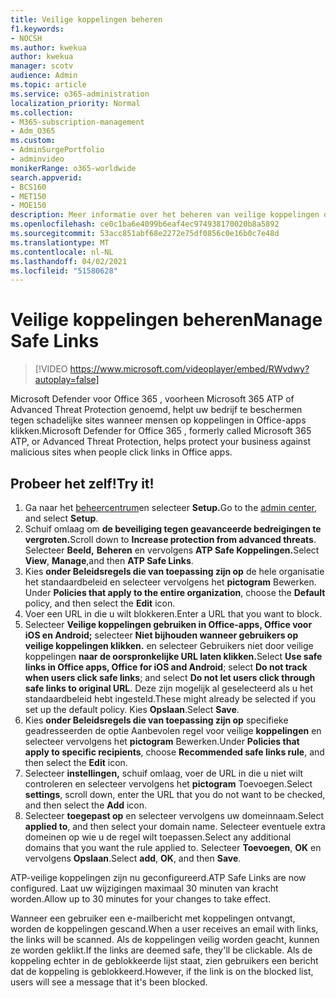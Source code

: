 ```yaml
---
title: Veilige koppelingen beheren
f1.keywords:
- NOCSH
ms.author: kwekua
author: kwekua
manager: scotv
audience: Admin
ms.topic: article
ms.service: o365-administration
localization_priority: Normal
ms.collection:
- M365-subscription-management
- Adm_O365
ms.custom:
- AdminSurgePortfolio
- adminvideo
monikerRange: o365-worldwide
search.appverid:
- BCS160
- MET150
- MOE150
description: Meer informatie over het beheren van veilige koppelingen om uw bedrijf te beschermen tegen schadelijke sites.
ms.openlocfilehash: ce0c1ba6e4099b6eaf4ec974938170020b8a5892
ms.sourcegitcommit: 53acc851abf68e2272e75df0856c0e16b0c7e48d
ms.translationtype: MT
ms.contentlocale: nl-NL
ms.lasthandoff: 04/02/2021
ms.locfileid: "51580628"
---
```

# <a name="manage-safe-links"></a><span data-ttu-id="1a1ce-103">Veilige koppelingen beheren</span><span class="sxs-lookup"><span data-stu-id="1a1ce-103">Manage Safe Links</span></span>

> [!VIDEO https://www.microsoft.com/videoplayer/embed/RWvdwy?autoplay=false]

<span data-ttu-id="1a1ce-104">Microsoft Defender voor Office 365 , voorheen Microsoft 365 ATP of Advanced Threat Protection genoemd, helpt uw bedrijf te beschermen tegen schadelijke sites wanneer mensen op koppelingen in Office-apps klikken.</span><span class="sxs-lookup"><span data-stu-id="1a1ce-104">Microsoft Defender for Office 365 , formerly called Microsoft 365 ATP, or Advanced Threat Protection, helps protect your business against malicious sites when people click links in Office apps.</span></span>

## <a name="try-it"></a><span data-ttu-id="1a1ce-105">Probeer het zelf!</span><span class="sxs-lookup"><span data-stu-id="1a1ce-105">Try it!</span></span>

1. <span data-ttu-id="1a1ce-106">Ga naar het [beheercentrum](https://admin.microsoft.com)en selecteer **Setup.**</span><span class="sxs-lookup"><span data-stu-id="1a1ce-106">Go to the [admin center](https://admin.microsoft.com), and select **Setup**.</span></span>
1. <span data-ttu-id="1a1ce-107">Schuif omlaag om **de beveiliging tegen geavanceerde bedreigingen te vergroten.**</span><span class="sxs-lookup"><span data-stu-id="1a1ce-107">Scroll down to **Increase protection from advanced threats**.</span></span> <span data-ttu-id="1a1ce-108">Selecteer **Beeld,** **Beheren** en vervolgens **ATP Safe Koppelingen.**</span><span class="sxs-lookup"><span data-stu-id="1a1ce-108">Select **View**, **Manage**,and then **ATP Safe Links**.</span></span>
1. <span data-ttu-id="1a1ce-109">Kies **onder Beleidsregels die van toepassing zijn op** de hele organisatie het standaardbeleid en selecteer vervolgens het **pictogram** Bewerken. </span><span class="sxs-lookup"><span data-stu-id="1a1ce-109">Under **Policies that apply to the entire organization**, choose the **Default** policy, and then select the **Edit** icon.</span></span>
1. <span data-ttu-id="1a1ce-110">Voer een URL in die u wilt blokkeren.</span><span class="sxs-lookup"><span data-stu-id="1a1ce-110">Enter a URL that you want to block.</span></span>
1. <span data-ttu-id="1a1ce-111">Selecteer **Veilige koppelingen gebruiken in Office-apps, Office voor iOS en Android;** selecteer **Niet bijhouden wanneer gebruikers op veilige koppelingen klikken.** en selecteer Gebruikers niet door veilige koppelingen **naar de oorspronkelijke URL laten klikken.**</span><span class="sxs-lookup"><span data-stu-id="1a1ce-111">Select **Use safe links in Office apps, Office for iOS and Android**; select **Do not track when users click safe links**; and select **Do not let users click through safe links to original URL**.</span></span> <span data-ttu-id="1a1ce-112">Deze zijn mogelijk al geselecteerd als u het standaardbeleid hebt ingesteld.</span><span class="sxs-lookup"><span data-stu-id="1a1ce-112">These might already be selected if you set up the default policy.</span></span> <span data-ttu-id="1a1ce-113">Kies **Opslaan**.</span><span class="sxs-lookup"><span data-stu-id="1a1ce-113">Select **Save**.</span></span>
1. <span data-ttu-id="1a1ce-114">Kies **onder Beleidsregels die van toepassing zijn op** specifieke geadresseerden de optie Aanbevolen regel voor veilige **koppelingen** en selecteer vervolgens het **pictogram** Bewerken.</span><span class="sxs-lookup"><span data-stu-id="1a1ce-114">Under **Policies that apply to specific recipients**, choose **Recommended safe links rule**, and then select the **Edit** icon.</span></span>
1. <span data-ttu-id="1a1ce-115">Selecteer **instellingen,** schuif omlaag, voer de URL in die u niet wilt controleren en selecteer vervolgens het **pictogram** Toevoegen.</span><span class="sxs-lookup"><span data-stu-id="1a1ce-115">Select **settings**, scroll down, enter the URL that you do not want to be checked, and then select the **Add** icon.</span></span>
1. <span data-ttu-id="1a1ce-116">Selecteer **toegepast op** en selecteer vervolgens uw domeinnaam.</span><span class="sxs-lookup"><span data-stu-id="1a1ce-116">Select **applied to**, and then select your domain name.</span></span> <span data-ttu-id="1a1ce-117">Selecteer eventuele extra domeinen op wie u de regel wilt toepassen.</span><span class="sxs-lookup"><span data-stu-id="1a1ce-117">Select any additional domains that you want the rule applied to.</span></span> <span data-ttu-id="1a1ce-118">Selecteer **Toevoegen**, **OK** en vervolgens **Opslaan**.</span><span class="sxs-lookup"><span data-stu-id="1a1ce-118">Select **add**, **OK**, and then **Save**.</span></span>

<span data-ttu-id="1a1ce-119">ATP-veilige koppelingen zijn nu geconfigureerd.</span><span class="sxs-lookup"><span data-stu-id="1a1ce-119">ATP Safe Links are now configured.</span></span> <span data-ttu-id="1a1ce-120">Laat uw wijzigingen maximaal 30 minuten van kracht worden.</span><span class="sxs-lookup"><span data-stu-id="1a1ce-120">Allow up to 30 minutes for your changes to take effect.</span></span>

<span data-ttu-id="1a1ce-121">Wanneer een gebruiker een e-mailbericht met koppelingen ontvangt, worden de koppelingen gescand.</span><span class="sxs-lookup"><span data-stu-id="1a1ce-121">When a user receives an email with links, the links will be scanned.</span></span> <span data-ttu-id="1a1ce-122">Als de koppelingen veilig worden geacht, kunnen ze worden geklikt.</span><span class="sxs-lookup"><span data-stu-id="1a1ce-122">If the links are deemed safe, they'll be clickable.</span></span> <span data-ttu-id="1a1ce-123">Als de koppeling echter in de geblokkeerde lijst staat, zien gebruikers een bericht dat de koppeling is geblokkeerd.</span><span class="sxs-lookup"><span data-stu-id="1a1ce-123">However, if the link is on the blocked list, users will see a message that it's been blocked.</span></span>
